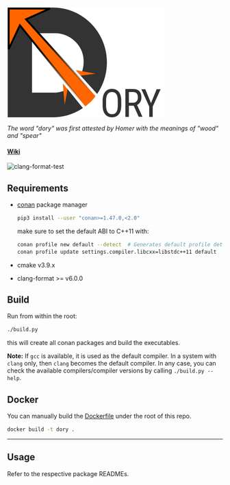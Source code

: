 ![alt text](logo/dory-logo-256.png "Dory")

*The word "dory" was first attested by Homer with the meanings of "wood" and "spear"*


#### [Wiki](https://github.com/LPD-EPFL/dory/wiki)
![clang-format-test](https://github.com/LPD-EPFL/dory/workflows/clang-format-test/badge.svg)


## Requirements

- [conan](https://conan.io/) package manager
    ```sh
    pip3 install --user "conan>=1.47.0,<2.0"
    ```

    make sure to set the default ABI to C++11 with:

    ```sh
    conan profile new default --detect  # Generates default profile detecting GCC and sets old ABI
    conan profile update settings.compiler.libcxx=libstdc++11 default  # Sets libcxx to C++11 ABI
    ```

- cmake v3.9.x
- clang-format >= v6.0.0

## Build

Run from within the root:

```sh
./build.py
```

this will create all conan packages and build the executables.

__Note:__ If `gcc` is available, it is used as the default compiler. In a system with `clang` only, then `clang` becomes the default compiler. In any case, you can check the available compilers/compiler versions by calling `./build.py --help`.


## Docker

You can manually build the [Dockerfile](https://github.com/LPD-EPFL/dory/blob/master/Dockerfile) under the root of this repo.

```sh
docker build -t dory .
```
---


## Usage

Refer to the respective package READMEs.
